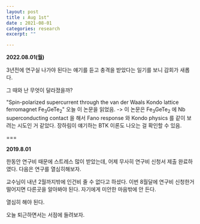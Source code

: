 ```yaml
---
layout: post
title : Aug 1st"
date : 2021-08-01
categories: research
excerpt: ""

---
```

 
 **2022.08.01(월)**
 
 3년전에 연구실 나가야 된다는 얘기를 듣고 충격을 받았다는 일기를 보니 감회가 새롭다.
 
 그 때와 난 무엇이 달라졌을까?
 
 "Spin-polarized supercurrent through the van der Waals Kondo lattice ferromagnet Fe$_3$GeTe$_2$"
 오늘 이 논문을 읽었음. -> 이 논문은 Fe$_3$GeTe$_2$ 에 Nb superconducting contact 을 해서 Fano response 와 Kondo physics 를 같이 보려는 시도인 거 같았다. 장하림이 얘기하는 BTK 이론도 나오는 걸 확인할 수 있음. 
 
 
 
 ===
 
 
 **2019.8.01**
 
 한동안 연구비 때문에 스트레스 많이 받았는데, 어제 무사히 연구비 신청서 제출 완료하였다. 다음은 연구를 열심히해보자. 
 
 교수님이 내년 2월까지밖에 인건비 줄 수 없다고 하셨다. 이번 8월달에 연구비 신청한거 떨어지면 다른곳을 알아봐야 된다. 자기에게 미안한 마음밖에 안 든다. 
 
 열심히 해야 된다. 
 
 오늘 퇴근하면서는 서점에 들려보자. 